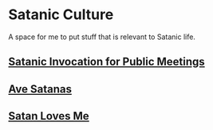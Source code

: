 # Satanic Culture

A space for me to put stuff that is relevant to Satanic life. 

## [Satanic Invocation for Public Meetings](./invocation_for_public_meetings.md)

## [Ave Satanas](./ave-satanas.txt)

## [Satan Loves Me](./satanLovesMe.md)

